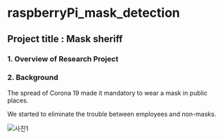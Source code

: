 # raspberryPi_mask_detection
## Project title : Mask sheriff
### 1. Overview of Research Project

### 2. Background
The spread of Corona 19 made it mandatory to wear a mask in public places.

We started to eliminate the trouble between employees and non-masks.

![사진1](https://user-images.githubusercontent.com/57394605/97212004-2b93b100-1803-11eb-82e7-813d1f0659eb.png)

